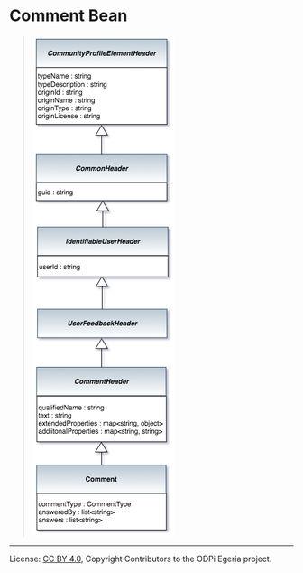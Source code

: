 <!-- SPDX-License-Identifier: CC-BY-4.0 -->
<!-- Copyright Contributors to the ODPi Egeria project. -->


# Comment Bean


> ![UML](community-profile-beans-Comment.png)




----
License: [CC BY 4.0](https://creativecommons.org/licenses/by/4.0/),
Copyright Contributors to the ODPi Egeria project.